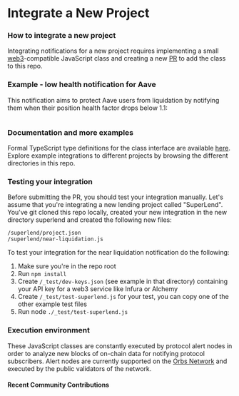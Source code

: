 # Integrate a New Project

### How to integrate a new project

Integrating notifications for a new project requires implementing a small [web3](https://github.com/ChainSafe/web3.js)-compatible JavaScript class and creating a new [PR](https://docs.github.com/en/github/collaborating-with-pull-requests) to add the class to this repo.

### Example - low health notification for Aave

This notification aims to protect Aave users from liquidation by notifying them when their position health factor drops below 1.1:

<figure><img src="https://lh7-rt.googleusercontent.com/docsz/AD_4nXeUq586Y2GHoFSUPKPCEvvaS2ellXmyYAjoEbX4yR5g9gSWcUoSSUmjWtMGlmVSEqyuG62A_tMZSTvCumCAarLDxU3RbNBsAw7ndqHxdXhyiXWvjxycy2dEpKFp3mO3L00s6bvFMcYXOkmsP9_zb82h-c-f?key=PQMpZ1E3MCh7GiRyPT59fw" alt=""><figcaption></figcaption></figure>

### Documentation and more examples

Formal TypeScript type definitions for the class interface are available [here](https://github.com/open-defi-notification-protocol/projects/blob/master/interfaces.ts). Explore example integrations to different projects by browsing the different directories in this repo.

### Testing your integration

Before submitting the PR, you should test your integration manually. Let's assume that you're integrating a new lending project called "SuperLend". You've git cloned this repo locally, created your new integration in the new directory superlend and created the following new files:

`/superlend/project.json`\
`/superlend/near-liquidation.js`

To test your integration for the near liquidation notification do the following:

1. Make sure you're in the repo root
2. Run `npm install`
3. Create `/_test/dev-keys.json` (see example in that directory) containing your API key for a web3 service like Infura or Alchemy
4. Create `/_test/test-superlend.js` for your test, you can copy one of the other example test files
5. Run node `./_test/test-superlend.js`

### &#x20;Execution environment

These JavaScript classes are constantly executed by protocol alert nodes in order to analyze new blocks of on-chain data for notifying protocol subscribers. Alert nodes are currently supported on the [Orbs Network](https://orbs.com/) and executed by the public validators of the network.

#### Recent Community Contributions

<figure><img src="https://lh7-rt.googleusercontent.com/docsz/AD_4nXfbb6JaOKWTfqypYiOi4XqTqf7UZCeJYVM6TPa53E8Z_V9JYaHaVQ5ICfnWa-mXkI8OlP5eIh9IVozpABm5mhQpKmnQn72jU0LS-D1_vnU-bophhoPQoQXXlinofI8MWqwASRINce7GOK4Wi4xP9bvfCD8?key=PQMpZ1E3MCh7GiRyPT59fw" alt=""><figcaption></figcaption></figure>
